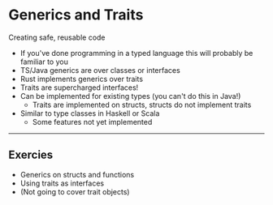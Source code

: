 # Generics and Traits

Creating safe, reusable code

- If you've done programming in a typed language this will probably be familiar to you
- TS/Java generics are over classes or interfaces
- Rust implements generics over traits
- Traits are supercharged interfaces!
- Can be implemented for existing types (you can't do this in Java!)
  - Traits are implemented on structs, structs do not implement traits
- Similar to type classes in Haskell or Scala
  - Some features not yet implemented

---

## Exercies

- Generics on structs and functions
- Using traits as interfaces
- (Not going to cover trait objects)
